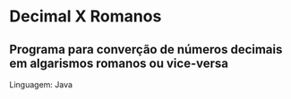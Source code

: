 # Decimal X Romanos

## Programa para converção de números decimais em algarismos romanos ou vice-versa

Linguagem: Java

